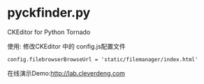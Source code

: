 pyckfinder.py
=============

CKEditor for Python Tornado

使用:
修改CKEditor 中的 config.js配置文件

    config.filebrowserBrowseUrl = 'static/filemanager/index.html'

在线演示Demo:http://lab.cleverdeng.com
